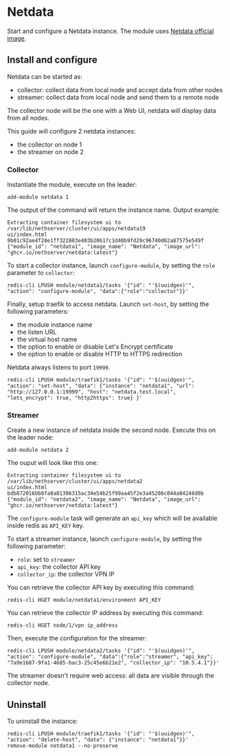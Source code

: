 # Netdata

Start and configure a Netdata instance.
The module uses [Netdata official image](https://hub.docker.com/r/netdata/netdata).

## Install and configure

Netdata can be started as:

- collector: collect data from local node and accept data from other nodes
- streamer: collect data from local node and send them to a remote node

The collector node will be the one with a Web UI, netdata will display data from all nodes.

This guide will configure 2 netdata instances:
- the collector on node 1
- the streamer on node 2

### Collector

Instantiate the module, execute on the leader:
```
add-module netdata 1
```

The output of the command will return the instance name.
Output example:
```
Extracting container filesystem ui to /var/lib/nethserver/cluster/ui/apps/netdata19
ui/index.html
9b01c92ae4f28e1ff322803e403b20617c1d40b9fd29c96740d02a87575e549f
{"module_id": "netdata1", "image_name": "Netdata", "image_url": "ghcr.io/nethserver/netdata:latest"}
```

To start a collector instance, launch `configure-module`, by setting the `role` parameter to `collector`:
```
redis-cli LPUSH module/netdata1/tasks '{"id": "'$(uuidgen)'", "action": "configure-module", "data":{"role":"collector"}}'
```

Finally, setup traefik to access netdata.
Launch `set-host`, by setting the following parameters:
- the module instance name
- the listen URL
- the virtual host name
- the option to enable or disable Let's Encrypt certificate
- the option to enable or disable HTTP to HTTPS redirection

Netdata always listens to port `19999`.
```
redis-cli LPUSH module/traefik1/tasks '{"id": "'$(uuidgen)'", "action": "set-host", "data": {"instance": "netdata1", "url": "http://127.0.0.1:19999", "host": "netdata.test.local", "lets_encrypt": true, "http2https": true} }'
```

### Streamer

Create a new instance of netdata inside the second node. Execute this on the leader node:
```
add-module netdata 2
```

The ouput will look like this one:
```
Extracting container filesystem ui to /var/lib/nethserver/cluster/ui/apps/netdata2
ui/index.html
bdb872016bb8fa8a81306315ac34e54b25f99aa45f2e3a45286c044a84248d0b
{"module_id": "netdata2", "image_name": "Netdata", "image_url": "ghcr.io/nethserver/netdata:latest"}
```

The `configure-module` task will generate an `api_key` which will be available inside redis as `API_KEY` key.

To start a streamer instance, launch `configure-module`, by setting the following parameter:
- `role`: set to `streamer`
- `api_key`: the collector API key
- `collector_ip`: the collector VPN IP

You can retrieve the collector API key by executing this command:
```
redis-cli HGET module/netdata1/environment API_KEY
```

You can retrieve the collector IP address by executing this command:
```
redis-cli HGET node/1/vpn ip_address
```

Then, execute the configuration for the streamer:
```
redis-cli LPUSH module/netdata2/tasks '{"id": "'$(uuidgen)'", "action": "configure-module", "data":{"role":"streamer", "api_key": "7a9e1687-9fa1-4685-bac3-25c45e6b21e2", "collector_ip": "10.5.4.1"}}'
```

The streamer doesn't require web access: all data are visible through the collector node.

## Uninstall

To uninstall the instance:
```
redis-cli LPUSH module/traefik1/tasks '{"id": "'$(uuidgen)'", "action": "delete-host", "data": {"instance": "netdata1"}}'
remove-module netdata1 --no-preserve
```
